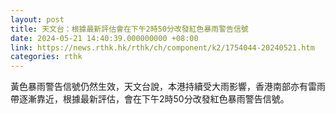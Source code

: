```yaml
---
layout: post
title: 天文台：根據最新評估會在下午2時50分改發紅色暴雨警告信號
date: 2024-05-21 14:40:39.000000000 +08:00
link: https://news.rthk.hk/rthk/ch/component/k2/1754044-20240521.htm
categories: rthk
---
```


黃色暴雨警告信號仍然生效，天文台說，本港持續受大雨影響，香港南部亦有雷雨帶逐漸靠近，根據最新評估，會在下午2時50分改發紅色暴雨警告信號。

